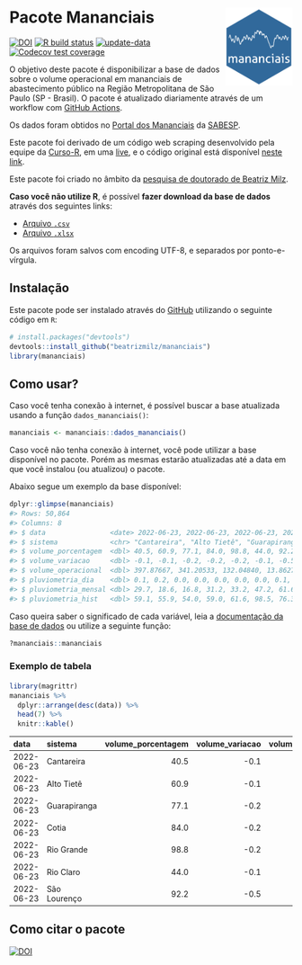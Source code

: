 
<!-- README.md is generated from README.Rmd. Please edit that file -->

# Pacote Mananciais <img src="man/figures/hexlogo.png" align="right" width = "120px"/>

<!-- badges: start -->

[![DOI](https://zenodo.org/badge/DOI/10.5281/zenodo.4733056.svg)](https://doi.org/10.5281/zenodo.4733056)
[![R build
status](https://github.com/beatrizmilz/mananciais/workflows/R-CMD-check/badge.svg)](https://github.com/beatrizmilz/mananciais/actions)
[![update-data](https://github.com/beatrizmilz/mananciais/actions/workflows/2-update_data.yaml/badge.svg)](https://github.com/beatrizmilz/mananciais/actions/workflows/2-update_data.yaml)
[![Codecov test
coverage](https://codecov.io/gh/beatrizmilz/mananciais/branch/master/graph/badge.svg)](https://codecov.io/gh/beatrizmilz/mananciais?branch=master)
<!-- badges: end -->

O objetivo deste pacote é disponibilizar a base de dados sobre o volume
operacional em mananciais de abastecimento público na Região
Metropolitana de São Paulo (SP - Brasil). O pacote é atualizado
diariamente através de um workflow com [GitHub
Actions](https://github.com/beatrizmilz/mananciais/actions).

Os dados foram obtidos no [Portal dos
Mananciais](http://mananciais.sabesp.com.br/Situacao) da
[SABESP](http://site.sabesp.com.br/site/Default.aspx).

Este pacote foi derivado de um código web scraping desenvolvido pela
equipe da [Curso-R](https://www.curso-r.com/), em uma
[live](https://youtu.be/jvZIxrMmOcQ), e o código original está
disponível [neste
link](https://github.com/curso-r/lives/blob/master/drafts/20200730_scraper_sabesp.R).

Este pacote foi criado no âmbito da [pesquisa de doutorado de Beatriz
Milz](https://beatrizmilz.github.io/tese/).

**Caso você não utilize R**, é possível **fazer download da base de
dados** através dos seguintes links:

  - [Arquivo
    `.csv`](https://github.com/beatrizmilz/mananciais/raw/master/inst/extdata/mananciais.csv)
  - [Arquivo
    `.xlsx`](https://github.com/beatrizmilz/mananciais/blob/master/inst/extdata/mananciais.xlsx?raw=true)

Os arquivos foram salvos com encoding UTF-8, e separados por
ponto-e-vírgula.

## Instalação

Este pacote pode ser instalado através do [GitHub](https://github.com/)
utilizando o seguinte código em `R`:

``` r
# install.packages("devtools")
devtools::install_github("beatrizmilz/mananciais")
library(mananciais)
```

## Como usar?

Caso você tenha conexão à internet, é possível buscar a base atualizada
usando a função `dados_mananciais()`:

``` r
mananciais <- mananciais::dados_mananciais() 
```

Caso você não tenha conexão à internet, você pode utilizar a base
disponível no pacote. Porém as mesmas estarão atualizadas até a data em
que você instalou (ou atualizou) o pacote.

Abaixo segue um exemplo da base disponível:

``` r
dplyr::glimpse(mananciais)
#> Rows: 50,864
#> Columns: 8
#> $ data                <date> 2022-06-23, 2022-06-23, 2022-06-23, 2022-06-23, 2…
#> $ sistema             <chr> "Cantareira", "Alto Tietê", "Guarapiranga", "Cotia…
#> $ volume_porcentagem  <dbl> 40.5, 60.9, 77.1, 84.0, 98.8, 44.0, 92.2, 40.6, 61…
#> $ volume_variacao     <dbl> -0.1, -0.1, -0.2, -0.2, -0.2, -0.1, -0.5, -0.1, -0…
#> $ volume_operacional  <dbl> 397.87667, 341.20533, 132.04840, 13.86277, 110.851…
#> $ pluviometria_dia    <dbl> 0.1, 0.2, 0.0, 0.0, 0.0, 0.0, 0.0, 0.1, 0.1, 0.2, …
#> $ pluviometria_mensal <dbl> 29.7, 18.6, 16.8, 31.2, 33.2, 47.2, 61.6, 29.6, 18…
#> $ pluviometria_hist   <dbl> 59.1, 55.9, 54.0, 59.0, 61.6, 98.5, 76.3, 59.1, 55…
```

Caso queira saber o significado de cada variável, leia a [documentação
da base de
dados](https://beatrizmilz.github.io/mananciais/reference/mananciais.html)
ou utilize a seguinte função:

``` r
?mananciais::mananciais
```

### Exemplo de tabela

``` r
library(magrittr)
mananciais %>% 
  dplyr::arrange(desc(data)) %>% 
  head(7) %>%
  knitr::kable()
```

| data       | sistema      | volume\_porcentagem | volume\_variacao | volume\_operacional | pluviometria\_dia | pluviometria\_mensal | pluviometria\_hist |
| :--------- | :----------- | ------------------: | ---------------: | ------------------: | ----------------: | -------------------: | -----------------: |
| 2022-06-23 | Cantareira   |                40.5 |            \-0.1 |           397.87667 |               0.1 |                 29.7 |               59.1 |
| 2022-06-23 | Alto Tietê   |                60.9 |            \-0.1 |           341.20533 |               0.2 |                 18.6 |               55.9 |
| 2022-06-23 | Guarapiranga |                77.1 |            \-0.2 |           132.04840 |               0.0 |                 16.8 |               54.0 |
| 2022-06-23 | Cotia        |                84.0 |            \-0.2 |            13.86277 |               0.0 |                 31.2 |               59.0 |
| 2022-06-23 | Rio Grande   |                98.8 |            \-0.2 |           110.85163 |               0.0 |                 33.2 |               61.6 |
| 2022-06-23 | Rio Claro    |                44.0 |            \-0.1 |             6.01502 |               0.0 |                 47.2 |               98.5 |
| 2022-06-23 | São Lourenço |                92.2 |            \-0.5 |            81.92981 |               0.0 |                 61.6 |               76.3 |

## Como citar o pacote

[![DOI](https://zenodo.org/badge/DOI/10.5281/zenodo.4733056.svg)](https://doi.org/10.5281/zenodo.4733056)
